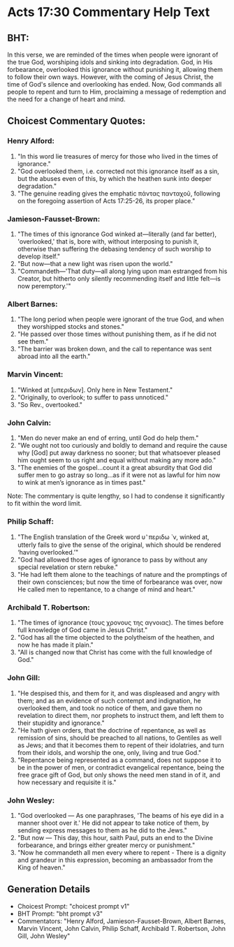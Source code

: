 # Acts 17:30 Commentary Help Text

## BHT:
In this verse, we are reminded of the times when people were ignorant of the true God, worshiping idols and sinking into degradation. God, in His forbearance, overlooked this ignorance without punishing it, allowing them to follow their own ways. However, with the coming of Jesus Christ, the time of God's silence and overlooking has ended. Now, God commands all people to repent and turn to Him, proclaiming a message of redemption and the need for a change of heart and mind.

## Choicest Commentary Quotes:
### Henry Alford:
1. "In this word lie treasures of mercy for those who lived in the times of ignorance."
2. "God overlooked them, i.e. corrected not this ignorance itself as a sin, but the abuses even of this, by which the heathen sunk into deeper degradation."
3. "The genuine reading gives the emphatic πάντας πανταχοῦ, following on the foregoing assertion of Acts 17:25-26, its proper place."

### Jamieson-Fausset-Brown:
1. "The times of this ignorance God winked at—literally (and far better), 'overlooked,' that is, bore with, without interposing to punish it, otherwise than suffering the debasing tendency of such worship to develop itself."
2. "But now—that a new light was risen upon the world."
3. "Commandeth—'That duty—all along lying upon man estranged from his Creator, but hitherto only silently recommending itself and little felt—is now peremptory.'"

### Albert Barnes:
1. "The long period when people were ignorant of the true God, and when they worshipped stocks and stones."
2. "He passed over those times without punishing them, as if he did not see them."
3. "The barrier was broken down, and the call to repentance was sent abroad into all the earth."

### Marvin Vincent:
1. "Winked at [υπεριδων]. Only here in New Testament."
2. "Originally, to overlook; to suffer to pass unnoticed."
3. "So Rev., overtooked."

### John Calvin:
1. "Men do never make an end of erring, until God do help them."
2. "We ought not too curiously and boldly to demand and require the cause why [God] put away darkness no sooner; but that whatsoever pleased him ought seem to us right and equal without making any more ado."
3. "The enemies of the gospel...count it a great absurdity that God did suffer men to go astray so long...as if it were not as lawful for him now to wink at men’s ignorance as in times past."

Note: The commentary is quite lengthy, so I had to condense it significantly to fit within the word limit.

### Philip Schaff:
1. "The English translation of the Greek word υ ̔ περιδω ̀ ν, winked at, utterly fails to give the sense of the original, which should be rendered ‘having overlooked.’"
2. "God had allowed those ages of ignorance to pass by without any special revelation or stern rebuke."
3. "He had left them alone to the teachings of nature and the promptings of their own consciences; but now the time of forbearance was over, now He called men to repentance, to a change of mind and heart."

### Archibald T. Robertson:
1. "The times of ignorance (τους χρονους της αγνοιας). The times before full knowledge of God came in Jesus Christ."
2. "God has all the time objected to the polytheism of the heathen, and now he has made it plain."
3. "All is changed now that Christ has come with the full knowledge of God."

### John Gill:
1. "He despised this, and them for it, and was displeased and angry with them; and as an evidence of such contempt and indignation, he overlooked them, and took no notice of them, and gave them no revelation to direct them, nor prophets to instruct them, and left them to their stupidity and ignorance."
2. "He hath given orders, that the doctrine of repentance, as well as remission of sins, should be preached to all nations, to Gentiles as well as Jews; and that it becomes them to repent of their idolatries, and turn from their idols, and worship the one, only, living and true God."
3. "Repentance being represented as a command, does not suppose it to be in the power of men, or contradict evangelical repentance, being the free grace gift of God, but only shows the need men stand in of it, and how necessary and requisite it is."

### John Wesley:
1. "God overlooked — As one paraphrases, 'The beams of his eye did in a manner shoot over it.' He did not appear to take notice of them, by sending express messages to them as he did to the Jews."
2. "But now — This day, this hour, saith Paul, puts an end to the Divine forbearance, and brings either greater mercy or punishment."
3. "Now he commandeth all men every where to repent - There is a dignity and grandeur in this expression, becoming an ambassador from the King of heaven."


## Generation Details
- Choicest Prompt: "choicest prompt v1"
- BHT Prompt: "bht prompt v3"
- Commentators: "Henry Alford, Jamieson-Fausset-Brown, Albert Barnes, Marvin Vincent, John Calvin, Philip Schaff, Archibald T. Robertson, John Gill, John Wesley"
